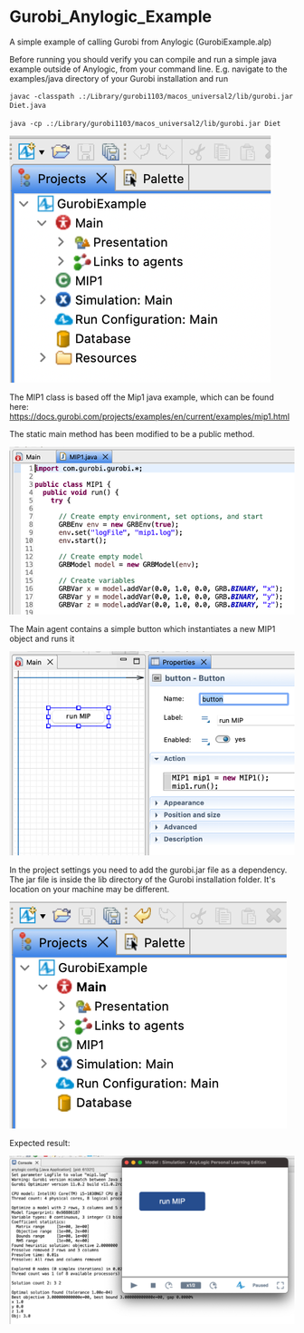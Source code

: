 # Gurobi_Anylogic_Example
A simple example of calling Gurobi from Anylogic (GurobiExample.alp)

Before running you should verify you can compile and run a simple java example outside of Anylogic, from your command line.  E.g. navigate to the examples/java directory of your Gurobi installation and run
```
javac -classpath .:/Library/gurobi1103/macos_universal2/lib/gurobi.jar Diet.java

java -cp .:/Library/gurobi1103/macos_universal2/lib/gurobi.jar Diet
```


![project structure](img/project_structure.png)

The MIP1 class is based off the Mip1 java example, which can be found here:
https://docs.gurobi.com/projects/examples/en/current/examples/mip1.html

The static main method has been modified to be a public method.

![MIP1 java class](img/mip1.png)

The Main agent contains a simple button which instantiates a new MIP1 object and runs it

![Main agent](img/main_agent.png)

In the project settings you need to add the gurobi.jar file as a dependency.  The jar file is inside the lib directory of the Gurobi installation folder.  It's location on your machine may be different.

![project settings](img/project_settings.png)

Expected result:

![expected result](img/result.png)